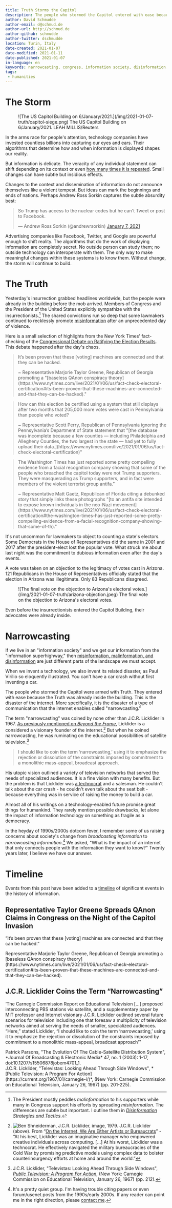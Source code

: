 ```yaml
---
title: Truth Storms the Capitol
description: The people who stormed the Capitol entered with ease because the Truth was already inside the building. The result of small realities, narrowly cast.
author: David Schmudde
author-email: d@schmud.de
author-url: http://schmud.de
author-github: schmudde
author-twitter: dschmudde
location: Turin, Italy
date-created: 2021-01-07
date-modified: 2021-01-11
date-published: 2021-01-07
in-language: en
keywords: narrowcasting, congress, information society, disinformation, malinformation, misinformation
tags:
 - humanities
---
```



# The Storm

<figure>
![The US Capitol Building on 6/January/2021.](/img/2021-01-07-truth/capitol-siege.png) The US Capitol Building on 6/January/2021. LEAH MILLIS/Reuters
</figure>

In the arms race for people's attention, technology companies have invested countless billions into capturing our eyes and ears. Their algorithms that determine how and when information is displayed shapes our reality.

But information is delicate. The veracity of any individual statement can shift depending on its context or even [how many times it is repeated](https://www.niemanlab.org/2020/08/what-makes-fake-news-feel-true-when-it-isnt-for-one-thing-hearing-it-over-and-over-again/). Small changes can have subtle but insidious effects.

Changes to the context and dissemination of information do not announce themselves like a violent tempest. But ideas can mark the beginnings and ends of nations. Perhaps Andrew Ross Sorkin captures the subtle absurdity best:

<blockquote class="twitter-tweet" data-dnt="true" data-theme="light"><p lang="en" dir="ltr">So Trump has access to the nuclear codes but he can&#39;t Tweet or post to Facebook.</p>&mdash; Andrew Ross Sorkin (@andrewrsorkin) <a href="https://twitter.com/andrewrsorkin/status/1347004068229644292?ref_src=twsrc%5Etfw">January 7, 2021</a></blockquote> <script async src="https://platform.twitter.com/widgets.js" charset="utf-8"></script>

Advertising companies like Facebook, Twitter, and Google are powerful enough to shift reality. The algorithms that do the work of displaying information are completely secret. No outside person can study them; no outside technology can interoperate with them. The only way to make meaningful changes within these systems is to know them. Without change, the storm will continue to build.

# The Truth

Yesterday's insurrection grabbed headlines worldwide, but the people were already in the building before the mob arrived. Members of Congress and the President of the United States explicitly sympathize with the insurrectionists.[^disinformation] The shared convictions run so deep that some lawmakers continued to recklessly promote [misinformation](https://schmud.de/posts/2020-05-29-disinformation-strategies.html) after an unprecedented day of violence.

[^disinformation]: The President mostly peddles *malinformation* to his supporters while many in Congress support his efforts by spreading *misinformation*. The differences are subtle but important. I outline them in [*Disinformation Strategies and Tactics*](https://schmud.de/posts/2020-05-29-disinformation-strategies.html).

Here is a small selection of highlights from the New York Times' fact-checking of the [ Congressional Debate on Ratifying the Election Results](https://www.nytimes.com/live/2021/01/06/us/fact-check-electoral-certification). This debate happened after the day's chaos.


> It’s been proven that these [voting] machines are connected and that they can be hacked.
>
> <footer>
> ~ Representative Marjorie Taylor Greene, Republican of Georgia promoting a "[baseless QAnon conspiracy theory](https://www.nytimes.com/live/2021/01/06/us/fact-check-electoral-certification#its-been-proven-that-these-machines-are-connected-and-that-they-can-be-hacked)."
> </footer>

> How can this election be certified using a system that still displays after two months that 205,000 more votes were cast in Pennsylvania than people who voted?
>
> <footer>
> ~ Representative Scott Perry, Republican of Pennsylvania ignoring the Pennsylvania’s Department of State statement that "[the database was incomplete because a few counties — including Philadelphia and Allegheny Counties, the two largest in the state — had yet to fully upload their data.](https://www.nytimes.com/live/2021/01/06/us/fact-check-electoral-certification)"
> </footer>

> The Washington Times has just reported some pretty compelling evidence from a facial recognition company showing that some of the people who breached the capitol today were not Trump supporters. They were masquerading as Trump supporters, and in fact were members of the violent terrorist group antifa.”
>
> <footer>
> ~ Representative Matt Gaetz, Republican of Florida citing a debunked story that simply links these photographs "[to an antifa site intended to expose known individuals in the neo-Nazi movement](https://www.nytimes.com/live/2021/01/06/us/fact-check-electoral-certification#the-washington-times-has-just-reported-some-pretty-compelling-evidence-from-a-facial-recognition-company-showing-that-some-of-th)."
> </footer>

It's not uncommon for lawmakers to object to counting a state's electors. Some Democrats in the House of Representatives did the same in 2001 and 2017 after the president-elect lost the popular vote. What struck me about last night was the commitment to dubious information even after the day's events.

A vote was taken on an objection to the legitimacy of votes cast in Arizona. 121 Republicans in the House of Representatives officially stated that the election in Arizona was illegitimate. Only 83 Republicans disagreed.

<figure>
![The final vote on the objection to Arizona's electoral votes.](/img/2021-01-07-truth/arizona-objection.jpeg) The final vote on the objection to Arizona's electoral votes.
</figure>

Even before the insurrectionists entered the Capitol Building, their advocates were already inside.

# Narrowcasting

If we live in an "information society" and we get our information from the "information superhighway," then [misinformation, malinformation, and disinformation](https://schmud.de/posts/2020-05-29-disinformation-strategies.html) are just different parts of the landscape we must accept.

When we invent a technology, we also invent its related disaster, as Paul Virilio so eloquently illustrated. You can't have a car crash without first inventing a car.

The people who stormed the Capitol were armed with Truth. They entered with ease because the Truth was already inside the building. This is the disaster of the internet. More specifically, it is the disaster of a type of communication that the internet enables called "narrowcasting."

The term "narrowcasting" was coined by none other than J.C.R. Licklider in 1967. [As previously mentioned on *Beyond the Frame*](https://schmud.de/posts/2020-06-23-internet-community.html), Licklider is a considered a visionary founder of the internet.[^licklider-1] But when he coined narrowcasting, he was ruminating on the educational possibilities of satellite television.[^licklider-2]

[^licklider-1]: ![Ben Shneiderman, [*J.C.R. Licklider*](https://computerhistory.org/blog/computer-pioneers-photos-from-the-field/?key=computer-pioneers-photos-from-the-field), image, 1979.](/img/2020-06-23-internet-community/licklider-shneiderman-1979.jpg) J.C.R. Licklider (above). From &ldquo;[On the Internet, We Are Either Artists or Bureaucrats](https://schmud.de/posts/2020-06-23-internet-community.html)&rdquo; - &ldquo;At his best, Licklider was an imaginative manager who empowered creative individuals across computing. [...] At his worst, Licklider was a technocrat. He effectively navigated the military bureaucracies of the Cold War by promising predictive models using complex data to bolster counterinsurgency efforts at home and around the world.&rdquo;

[^licklider-2]: J.C.R. Licklider, "Televistas: Looking Ahead Through Side Windows", [*Public Television: A Program For Action*](https://current.org/1967/01/carnegie-i/), (New York: Carnegie Commission on Educational Television, January 26, 1967) (pp. 212).

> I should like to coin the term ‘narrowcasting,’ using it to emphasize the rejection or dissolution of the constraints imposed by commitment to a monolithic mass-appeal, broadcast approach.

His utopic vision outlined a variety of television networks that served the needs of specialized audiences. It is a fine vision with many benefits. But the problem is that Licklider was [a technocrat](https://schmud.de/posts/2020-06-23-internet-community.html) and a salesman. He couldn't talk about the car crash - he couldn't even talk about the seat belt - because everything was in service of raising the money to build a car.

Almost all of his writings on a technology-enabled future promise great things for humankind. They rarely mention possible drawbacks, let alone the impact of information technology on something as fragile as a democracy.

In the heyday of 1990s/2000s dotcom fever, I remember some of us raising concerns about society's change from *broadcasting information* to *narrowcasting information*.[^concerns] We asked, "What is the impact of an internet that only connects people with the information they want to know?" Twenty years later, I believe we have our answer.

[^concerns]: It's a pretty quiet group. I'm having trouble citing papers or even forum/usenet posts from the 1990s/early 2000s. If any reader can point me in the right direction, please [contact me](https://schmud.de/pages/about.html).

# Timeline

Events from this post have been added to a [timeline](/pages/timeline.html) of significant events in the history of information.

<div class="timeline-item" date-is='January 6, 2021' machine-date='2021-01-06'>

## Representative Taylor Greene Spreads QAnon Claims in Congress on the Night of the Capitol Invasion

&ldquo;It’s been proven that these [voting] machines are connected and that they can be hacked.&rdquo;

<footer>
Representative Marjorie Taylor Greene, Republican of Georgia promoting a [baseless QAnon conspiracy theory](https://www.nytimes.com/live/2021/01/06/us/fact-check-electoral-certification#its-been-proven-that-these-machines-are-connected-and-that-they-can-be-hacked).
</footer>
</div>

<div class="timeline-item" date-is='January 26, 1967' machine-date='1967-01-26'>

## J.C.R. Licklider Coins the Term &ldquo;Narrowcasting&rdquo;

&lsquo;The Carnegie Commission Report on Educational Television [...] proposed interconnecting PBS stations via satellite, and a supplementary paper by MIT professor and Internet visionary J.C.R. Licklider outlined several future scenarios for television including one that foresaw a multiplicity of television networks aimed at serving the needs of smaller, specialized audiences. “Here,” stated Licklider, “I should like to coin the term ‘narrowcasting,’ using it to emphasize the rejection or dissolution of the constraints imposed by commitment to a monolithic mass-appeal, broadcast approach”&rsquo;

<footer>
Patrick Parsons, "The Evolution Of The Cable-Satellite Distribution System", *Journal Of Broadcasting & Electronic Media* 47, no. 1 (2003): 1-17, doi:10.1207/s15506878jobem4701_1.
</footer>

<footer>
J.C.R. Licklider, "Televistas: Looking Ahead Through Side Windows", *[Public Television: A Program For Action](https://current.org/1967/01/carnegie-i/)*, (New York: Carnegie Commission on Educational Television, January 26, 1967) (pp. 201-225).
</footer>

</div>

